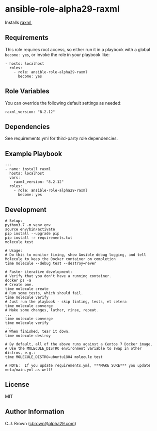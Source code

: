 ansible-role-alpha29-raxml
=========

Installs [raxml](https://cme.h-its.org/exelixis/web/software/raxml/), 

Requirements
------------

This role requires root access, so either run it in a playbook with a global `become: yes`, or invoke the role in your playbook like:

    - hosts: localhost
      roles:
        - role: ansible-role-alpha29-raxml
          become: yes

Role Variables
--------------

You can override the following default settings as needed:
```
raxml_version: "8.2.12"
```

Dependencies
------------

See requirements.yml for third-party role dependencies.

Example Playbook
----------------
```
---
- name: install raxml
  hosts: localhost
  vars:
    raxml_version: "8.2.12"
  roles:
    - role: ansible-role-alpha29-raxml
      become: yes
```

Development
------------
```
# Setup:
python3.7 -m venv env
source env/bin/activate
pip install --upgrade pip
pip install -r requirements.txt
molecule test

# Usage:
# Do this to monitor timing, show Ansible debug logging, and tell Molecule to keep the Docker container on completion
time molecule --debug test --destroy=never

# Faster iterative development:
# Verify that you don't have a running container.
docker ps -a
# Create one.
time molecule create
# Run some tests, which should fail.
time molecule verify
# Just run the playbook - skip linting, tests, et cetera
time molecule converge
# Make some changes, lather, rinse, repeat.
...
time molecule converge
time molecule verify
...
# When finished, tear it down.
time molecule destroy

# By default, all of the above runs against a Centos 7 Docker image.  
# Use the MOLECULE_DISTRO environment variable to swap in other distros, e.g.: 
time MOLECULE_DISTRO=ubuntu1804 molecule test

# NOTE:  If you update requirements.yml, ***MAKE SURE*** you update meta/main.yml as well!
```

License
-------

MIT

Author Information
------------------

C.J. Brown (cbrown@alpha29.com)
